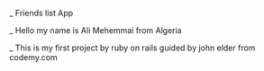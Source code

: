 _ Friends list App

_ Hello my name is Ali Mehemmai from Algeria 

_ This is my first project by ruby on rails guided by john elder from codemy.com